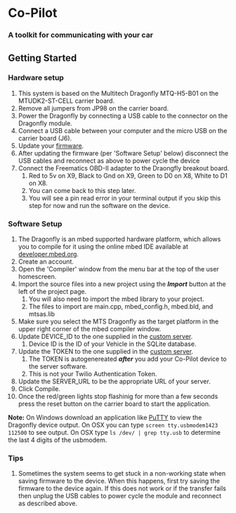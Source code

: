 # Co-Pilot
### A toolkit for communicating with your car

## Getting Started
### Hardware setup
1. This system is based on the Multitech Dragonfly MTQ-H5-B01 on the MTUDK2-ST-CELL carrier board.
2. Remove all jumpers from JP98 on the carrier board.
3. Power the Dragonfly by connecting a USB cable to the connector on the Dragonfly module.
4. Connect a USB cable between your computer and the micro USB on the carrier board (J6).
5. Update your [firmware](https://developer.mbed.org/teams/ST/wiki/Nucleo-Firmware).
6. After updating the firmware (per 'Software Setup' below) disconnect the USB cables and reconnect as above to power cycle the device
7. Connect the Freematics OBD-II adapter to the Draongfly breakout board.
	1. Red to 5v on X9, Black to Gnd on X9, Green to D0 on X8, White to D1 on X8.
	2. You can come back to this step later.
	3. You will see a pin read error in your terminal output if you skip this step for now and run the software on the device.

### Software Setup
1. The Dragonfly is an mbed supported hardware platform, which allows you to compile for it using the online mbed IDE available at [developer.mbed.org](https://developer.mbed.org/).
2. Create an account.
3. Open the 'Compiler' window from the menu bar at the top of the user homescreen.
4. Import the source files into a new project using the ***Import*** button at the left of the project page.
  	1. You will also need to import the mbed library to your project.
	2. The files to import are main.cpp, mbed_config.h, mbed.bld, and mtsas.lib
5. Make sure you select the MTS Dragonfly as the target platform in the upper right corner of the mbed compiler window.
6. Update DEVICE_ID to the one supplied in the [custom server](../node).
	1. Device ID is the ID of your Vehicle in the SQLite database. 
7. Update the TOKEN to the one supplied in the [custom server](../node).
	1. The TOKEN is autogenereated ***after*** you add your Co-Pilot device to the server software.
	2. This is not your Twilio Authentication Token. 
8. Update the SERVER_URL to be the appropriate URL of your server.
9. Click Compile.
10. Once the red/green lights stop flashinig for more than a few seconds press the reset button on the carrier board to start the application.

****Note:**** On Windows download an application like [PuTTY](http://www.putty.org/) to view the Dragonfly device output.
On OSX you can type `screen tty.usbmodem1423 112500` to see output. On OSX type `ls /dev/ | grep tty.usb` to determine the last 4 digits of the usbmodem.

### Tips
1. Sometimes the system seems to get stuck in a non-working state when saving firmware to the device. When this happens, first try saving the firmware to the device again. If this does not work or if the transfer fails then unplug the USB cables to power cycle the module and reconnect as described above.
